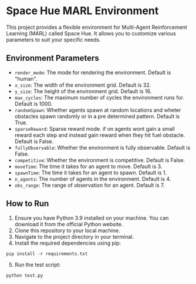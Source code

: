 # Space Hue MARL Environment

This project provides a flexible environment for Multi-Agent Reinforcement Learning (MARL) called Space Hue. It allows you to customize various parameters to suit your specific needs.

## Environment Parameters

- `render_mode`: The mode for rendering the environment. Default is "human".
- `x_size`: The width of the environment grid. Default is 32.
- `y_size`: The height of the environment grid. Default is 16.
- `max_cycles`: The maximum number of cycles the environment runs for. Default is 1000.
- `randomSpawn`: Whether agents spawn at random locations and wheter obstacles spawn randomly or in a pre determined pattern. Default is True.
- `sparseReward`: Sparse reward mode. if on agents wont gain a small reward each step and instead gain reward when they hit fuel obstacle. Default is False.
- `fullyObservable`: Whether the environment is fully observable. Default is False.
- `competitive`: Whether the environment is competitive. Default is False.
- `moveTime`: The time it takes for an agent to move. Default is 3.
- `spawnTime`: The time it takes for an agent to spawn. Default is 1.
- `n_agents`: The number of agents in the environment. Default is 4.
- `obs_range`: The range of observation for an agent. Default is 7.

## How to Run

1. Ensure you have Python 3.9 installed on your machine. You can download it from the official Python website.
2. Clone this repository to your local machine.
3. Navigate to the project directory in your terminal.
4. Install the required dependencies using pip:

```python
pip install -r requirements.txt
```

5. Run the test script:

```python
python test.py
```
